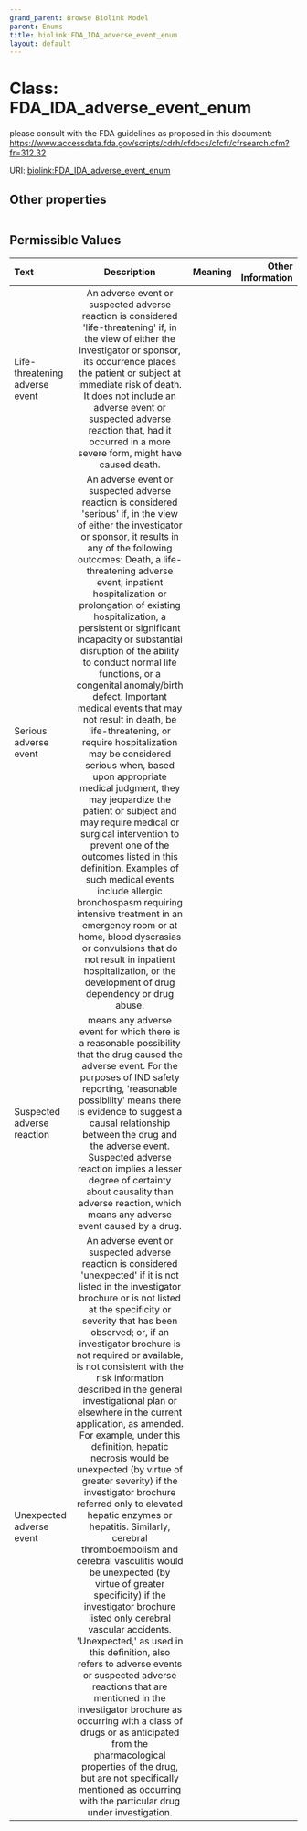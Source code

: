 ```yaml
---
grand_parent: Browse Biolink Model
parent: Enums
title: biolink:FDA_IDA_adverse_event_enum
layout: default
---
```


# Class: FDA_IDA_adverse_event_enum


please consult with the FDA guidelines as proposed in this document: https://www.accessdata.fda.gov/scripts/cdrh/cfdocs/cfcfr/cfrsearch.cfm?fr=312.32

URI: [biolink:FDA_IDA_adverse_event_enum](https://w3id.org/biolink/vocab/FDA_IDA_adverse_event_enum)


## Other properties

|  |  |  |
| --- | --- | --- |

## Permissible Values

| Text | Description | Meaning | Other Information |
| :--- | :---: | :---: | ---: |
| Life-threatening adverse event | An adverse event or suspected adverse reaction is considered 'life-threatening' if, in the view of either  the investigator or sponsor, its occurrence places the patient or subject at immediate risk of death.  It does not include an adverse event or suspected adverse reaction that, had it occurred in a more  severe form, might have caused death. |  |  |
| Serious adverse event | An adverse event or suspected adverse reaction is considered 'serious' if, in the view of either the  investigator or sponsor, it results in any of the following outcomes: Death, a life-threatening adverse event, inpatient hospitalization or prolongation of existing hospitalization, a persistent or significant incapacity  or substantial disruption of the ability to conduct normal life functions, or a congenital anomaly/birth  defect. Important medical events that may not result in death, be life-threatening, or require hospitalization may be considered serious when, based upon appropriate medical judgment, they may jeopardize the patient or  subject and may require medical or surgical intervention to prevent one of the outcomes listed in this  definition. Examples of such medical events include allergic bronchospasm requiring intensive treatment  in an emergency room or at home, blood dyscrasias or convulsions that do not result in inpatient  hospitalization, or the development of drug dependency or drug abuse. |  |  |
| Suspected adverse reaction | means any adverse event for which there is a reasonable possibility that the drug caused the adverse event.  For the purposes of IND safety reporting, 'reasonable possibility' means there is evidence to suggest a  causal relationship between the drug and the adverse event. Suspected adverse reaction implies a lesser  degree of certainty about causality than adverse reaction, which means any adverse event caused by a drug. |  |  |
| Unexpected adverse event | An adverse event or suspected adverse reaction is considered 'unexpected' if it is not listed in the  investigator brochure or is not listed at the specificity or severity that has been observed; or, if an  investigator brochure is not required or available, is not consistent with the risk information described  in the general investigational plan or elsewhere in the current application, as amended. For example,  under this definition, hepatic necrosis would be unexpected (by virtue of greater severity) if the  investigator brochure referred only to elevated hepatic enzymes or hepatitis. Similarly, cerebral  thromboembolism and cerebral vasculitis would be unexpected (by virtue of greater specificity) if the  investigator brochure listed only cerebral vascular accidents. 'Unexpected,' as used in this definition,  also refers to adverse events or suspected adverse reactions that are mentioned in the investigator brochure as occurring with a class of drugs or as anticipated from the pharmacological properties of the drug, but  are not specifically mentioned as occurring with the particular drug under investigation. |  |  |

